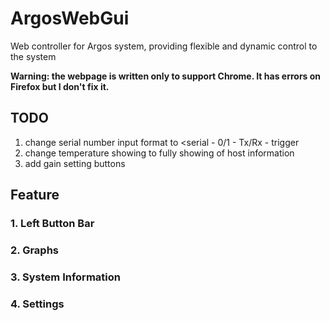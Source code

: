 # ArgosWebGui

Web controller for Argos system, providing flexible and dynamic control to the system

**Warning: the webpage is written only to support Chrome. It has errors on Firefox but I don't fix it.**

## TODO

1. change serial number input format to <serial - 0/1 - Tx/Rx - trigger
2. change temperature showing to fully showing of host information
3. add gain setting buttons

## Feature

### 1. Left Button Bar

### 2. Graphs

### 3. System Information

### 4. Settings

